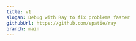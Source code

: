 ```yaml
---
title: v1
slogan: Debug with Ray to fix problems faster
githubUrl: https://github.com/spatie/ray
branch: main
---
```

